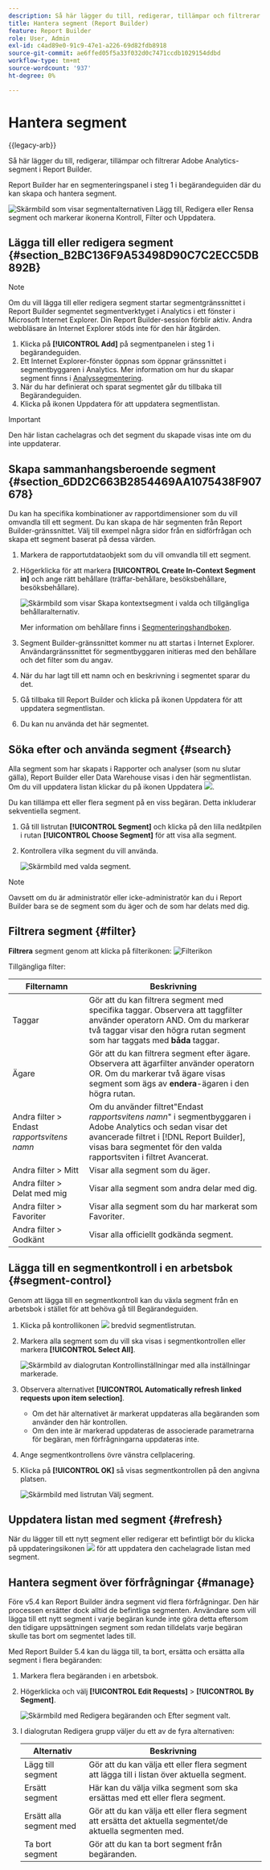 ```yaml
---
description: Så här lägger du till, redigerar, tillämpar och filtrerar Adobe Analytics-segment i Report Builder.
title: Hantera segment (Report Builder)
feature: Report Builder
role: User, Admin
exl-id: c4ad89e0-91c9-47e1-a226-69d82fdb8918
source-git-commit: ae6ffed05f5a33f032d0c7471ccdb1029154ddbd
workflow-type: tm+mt
source-wordcount: '937'
ht-degree: 0%

---
```


# Hantera segment

{{legacy-arb}}

Så här lägger du till, redigerar, tillämpar och filtrerar Adobe Analytics-segment i Report Builder.

Report Builder har en segmenteringspanel i steg 1 i begärandeguiden där du kan skapa och hantera segment.

![Skärmbild som visar segmentalternativen Lägg till, Redigera eller Rensa segment och markerar ikonerna Kontroll, Filter och Uppdatera.](assets/seg_dialog.png)

## Lägga till eller redigera segment {#section_B2BC136F9A53498D90C7C2ECC5DB892B}

>[!NOTE]
>
>Om du vill lägga till eller redigera segment startar segmentgränssnittet i Report Builder segmentet segmentverktyget i Analytics i ett fönster i Microsoft Internet Explorer. Din Report Builder-session förblir aktiv. Andra webbläsare än Internet Explorer stöds inte för den här åtgärden.

1. Klicka på **[!UICONTROL Add]** på segmentpanelen i steg 1 i begärandeguiden.
1. Ett Internet Explorer-fönster öppnas som öppnar gränssnittet i segmentbyggaren i Analytics. Mer information om hur du skapar segment finns i [Analyssegmentering](https://experienceleague.adobe.com/docs/analytics/components/segmentation/seg-home.html).
1. När du har definierat och sparat segmentet går du tillbaka till Begärandeguiden.
1. Klicka på ikonen Uppdatera för att uppdatera segmentlistan.

>[!IMPORTANT]
>
>Den här listan cachelagras och det segment du skapade visas inte om du inte uppdaterar.

## Skapa sammanhangsberoende segment {#section_6DD2C663B2854469AA1075438F907678}

Du kan ha specifika kombinationer av rapportdimensioner som du vill omvandla till ett segment. Du kan skapa de här segmenten från Report Builder-gränssnittet. Välj till exempel några sidor från en sidförfrågan och skapa ett segment baserat på dessa värden.

1. Markera de rapportutdataobjekt som du vill omvandla till ett segment.
1. Högerklicka för att markera **[!UICONTROL Create In-Context Segment in]** och ange rätt behållare (träffar-behållare, besöksbehållare, besöksbehållare).

   ![Skärmbild som visar Skapa kontextsegment i valda och tillgängliga behållaralternativ.](assets/seg_in_context.png)

   Mer information om behållare finns i [Segmenteringshandboken](https://experienceleague.adobe.com/docs/analytics/components/segmentation/seg-home.html).

1. Segment Builder-gränssnittet kommer nu att startas i Internet Explorer. Användargränssnittet för segmentbyggaren initieras med den behållare och det filter som du angav.
1. När du har lagt till ett namn och en beskrivning i segmentet sparar du det.
1. Gå tillbaka till Report Builder och klicka på ikonen Uppdatera för att uppdatera segmentlistan.
1. Du kan nu använda det här segmentet.

## Söka efter och använda segment {#search}

Alla segment som har skapats i Rapporter och analyser (som nu slutar gälla), Report Builder eller Data Warehouse visas i den här segmentlistan. Om du vill uppdatera listan klickar du på ikonen Uppdatera ![](https://spectrum.adobe.com/static/icons/workflow_18/Smock_Refresh_18_N.svg).

Du kan tillämpa ett eller flera segment på en viss begäran. Detta inkluderar sekventiella segment.

1. Gå till listrutan **[!UICONTROL Segment]** och klicka på den lilla nedåtpilen i rutan **[!UICONTROL Choose Segment]** för att visa alla segment.

1. Kontrollera vilka segment du vill använda.

   ![Skärmbild med valda segment.](assets/seg_list.png)

>[!NOTE]
>
>Oavsett om du är administratör eller icke-administratör kan du i Report Builder bara se de segment som du äger och de som har delats med dig.

## Filtrera segment {#filter}

**Filtrera** segment genom att klicka på filterikonen: ![Filterikon](https://spectrum.adobe.com/static/icons/workflow_18/Smock_Filter_18_N.svg)

Tillgängliga filter:

| Filternamn | Beskrivning |
|---|---|
| Taggar | Gör att du kan filtrera segment med specifika taggar. Observera att taggfilter använder operatorn AND. Om du markerar två taggar visar den högra rutan segment som har taggats med **båda** taggar. |
| Ägare | Gör att du kan filtrera segment efter ägare. Observera att ägarfilter använder operatorn OR. Om du markerar två ägare visas segment som ägs av **endera**-ägaren i den högra rutan. |
| Andra filter > Endast *rapportsvitens namn* | Om du använder filtret&quot;Endast *rapportsvitens namn*&quot; i segmentbyggaren i Adobe Analytics och sedan visar det avancerade filtret i [!DNL Report Builder], visas bara segmentet för den valda rapportsviten i filtret Avancerat. |
| Andra filter > Mitt | Visar alla segment som du äger. |
| Andra filter > Delat med mig | Visar alla segment som andra delar med dig. |
| Andra filter > Favoriter | Visar alla segment som du har markerat som Favoriter. |
| Andra filter > Godkänt | Visar alla officiellt godkända segment. |

## Lägga till en segmentkontroll i en arbetsbok {#segment-control}

Genom att lägga till en segmentkontroll kan du växla segment från en arbetsbok i stället för att behöva gå till Begärandeguiden.

1. Klicka på kontrollikonen ![](https://spectrum.adobe.com/static/icons/workflow_18/Smock_Filter_18_N.svg) bredvid segmentlistrutan.

1. Markera alla segment som du vill ska visas i segmentkontrollen eller markera **[!UICONTROL Select All]**.

   ![Skärmbild av dialogrutan Kontrollinställningar med alla inställningar markerade.](assets/seg_control.png)

1. Observera alternativet **[!UICONTROL Automatically refresh linked requests upon item selection]**.

   * Om det här alternativet är markerat uppdateras alla begäranden som använder den här kontrollen.
   * Om den inte är markerad uppdateras de associerade parametrarna för begäran, men förfrågningarna uppdateras inte.

1. Ange segmentkontrollens övre vänstra cellplacering.

1. Klicka på **[!UICONTROL OK]** så visas segmentkontrollen på den angivna platsen.

   ![Skärmbild med listrutan Välj segment.](assets/seg_control2.png)

## Uppdatera listan med segment {#refresh}

När du lägger till ett nytt segment eller redigerar ett befintligt bör du klicka på uppdateringsikonen ![](https://spectrum.adobe.com/static/icons/workflow_18/Smock_Refresh_18_N.svg) för att uppdatera den cachelagrade listan med segment.

## Hantera segment över förfrågningar {#manage}

Före v5.4 kan Report Builder ändra segment vid flera förfrågningar. Den här processen ersätter dock alltid de befintliga segmenten. Användare som vill lägga till ett nytt segment i varje begäran kunde inte göra detta eftersom den tidigare uppsättningen segment som redan tilldelats varje begäran skulle tas bort om segmentet lades till.

Med Report Builder 5.4 kan du lägga till, ta bort, ersätta och ersätta alla segment i flera begäranden:

1. Markera flera begäranden i en arbetsbok.
1. Högerklicka och välj **[!UICONTROL Edit Requests]** > **[!UICONTROL By Segment]**.

   ![Skärmbild med Redigera begäranden och Efter segment valt.](assets/edit_by_segment.png)

1. I dialogrutan Redigera grupp väljer du ett av de fyra alternativen:

   | Alternativ | Beskrivning |
   |---|---|
   | Lägg till segment | Gör att du kan välja ett eller flera segment att lägga till i listan över aktuella segment. |
   | Ersätt segment | Här kan du välja vilka segment som ska ersättas med ett eller flera segment. |
   | Ersätt alla segment med | Gör att du kan välja ett eller flera segment att ersätta det aktuella segmentet/de aktuella segmenten med. |
   | Ta bort segment | Gör att du kan ta bort segment från begäranden. |
